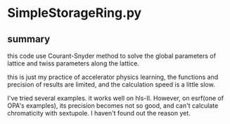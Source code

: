 # SimpleStorageRing.py
## summary
this code use Courant-Snyder method to solve the global parameters of lattice and twiss parameters along the lattice.

this is just my practice of accelerator physics learning, the functions and precision of results are limited, and the 
calculation speed is a little slow.

I've tried several examples. it works well on hls-II. However, on esrf(one of OPA's examples), its precision becomes 
not so good, and can't calculate chromaticity with sextupole. I haven't found out the reason yet.


